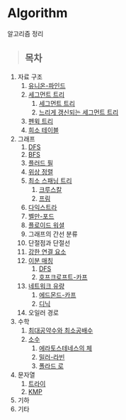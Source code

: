 # Algorithm
알고리즘 정리

> ## 목차
1. 자료 구조
	1. [유니온-파인드](./Data%20Structure/UnionFind)
	2. [세그먼트 트리](.Data%20Structure/SegmentTree)
		1. [세그먼트 트리](./Data%20Structure/SegmentTree/SegmentTree)
		2. [느리게 갱신되는 세그먼트 트리](./Data%20Structure/SegmentTree/SegmentTree(Lazy%20Propagation))
	3. [펜윅 트리](./Data%20Structure/FenwickTree)
	4. [희소 테이블](./Data%20Structure/SparseTable)
2. 그래프
	1. [DFS](./Graph/DFS)
	2. [BFS](./Graph/BFS)
	3. [플러드 필](./Graph/FloodFill)
	4. [위상 정렬](./Graph/TopologicalSort)
	5. [최소 스패닝 트리](./Graph/MST)  
	  	1. [크루스칼](./Graph/MST/Kruskal)  
	  	2. [프림](./Graph/MST/Prim)
	6. [다익스트라](./Graph/Dijkstra)
	7. [벨만-포드](./Graph/Bellman-Ford)
	8. [플로이드 워셜](./Graph/FloydWarshall)
	9. 그래프의 간선 분류
	10. 단절점과 단절선
	11. [강한 연결 요소](./Graph/SCC)
	12. [이분 매칭](./Graph/BipartiteMatching)
	  	1. [DFS](./Graph/BipartiteMatching/DFS)  
		  2. [호프크로프트-카프](./Graph/BipartiteMatching/Hopcroft-Karp)
	13. [네트워크 유량](./Graph/NetworkFlow)
	  	1. [에드몬드-카프](./Graph/NetworkFlow/Edmonds-Karf)  
		  2. [디닉](./Graph/NetworkFlow/Dinic)
	14. 오일러 경로
3. 수학  
	1. [최대공약수와 최소공배수](./Math/GCD%2C%20LCM)  
	2. [소수](./Math/Prime%20Number)  
	  	1. [에라토스테네스의 체](./Math/Prime%20Number/Sieve%20of%20Eratosthenes)  
	  	2. [밀러-라빈](./Math/Prime%20Number/Miller-Rabin)
	  	3. [폴라드 로](./Math/Prime%20Number/Pollard's%20Rho)
5. 문자열  
	1. [트라이](./String/Trie) 
	2. [KMP](./String/KMP)
6. 기하
7. 기타

